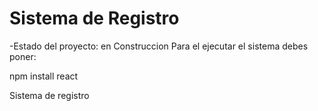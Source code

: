 <h1>Sistema de Registro</h1>

-Estado del proyecto: en Construccion
Para el ejecutar el sistema debes poner:

npm install react

Sistema de registro 
